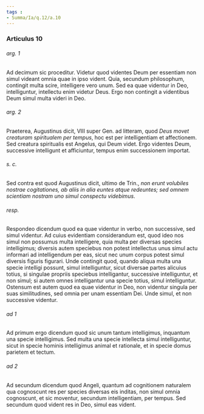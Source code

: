 ```yaml
---
tags : 
- Summa/Ia/q.12/a.10
---
```


### Articulus 10

###### arg. 1
Ad decimum sic proceditur. Videtur quod videntes Deum per essentiam non simul videant omnia quae in ipso vident. Quia, secundum philosophum, contingit multa scire, intelligere vero unum. Sed ea quae videntur in Deo, intelliguntur, intellectu enim videtur Deus. Ergo non contingit a videntibus Deum simul multa videri in Deo.

###### arg. 2
Praeterea, Augustinus dicit, VIII super Gen. ad litteram, quod *Deus movet creaturam spiritualem per tempus*, hoc est per intelligentiam et affectionem. Sed creatura spiritualis est Angelus, qui Deum videt. Ergo videntes Deum, successive intelligunt et afficiuntur, tempus enim successionem importat.

###### s. c.
Sed contra est quod Augustinus dicit, ultimo de Trin., *non erunt volubiles nostrae cogitationes, ab aliis in alia euntes atque redeuntes; sed omnem scientiam nostram uno simul conspectu videbimus*.

###### resp.
Respondeo dicendum quod ea quae videntur in verbo, non successive, sed simul videntur. Ad cuius evidentiam considerandum est, quod ideo nos simul non possumus multa intelligere, quia multa per diversas species intelligimus; diversis autem speciebus non potest intellectus unus simul actu informari ad intelligendum per eas, sicut nec unum corpus potest simul diversis figuris figurari. Unde contingit quod, quando aliqua multa una specie intelligi possunt, simul intelliguntur, sicut diversae partes alicuius totius, si singulae propriis speciebus intelligantur, successive intelliguntur, et non simul; si autem omnes intelligantur una specie totius, simul intelliguntur. Ostensum est autem quod ea quae videntur in Deo, non videntur singula per suas similitudines, sed omnia per unam essentiam Dei. Unde simul, et non successive videntur.

###### ad 1
Ad primum ergo dicendum quod sic unum tantum intelligimus, inquantum una specie intelligimus. Sed multa una specie intellecta simul intelliguntur, sicut in specie hominis intelligimus animal et rationale, et in specie domus parietem et tectum.

###### ad 2
Ad secundum dicendum quod Angeli, quantum ad cognitionem naturalem qua cognoscunt res per species diversas eis inditas, non simul omnia cognoscunt, et sic moventur, secundum intelligentiam, per tempus. Sed secundum quod vident res in Deo, simul eas vident.


